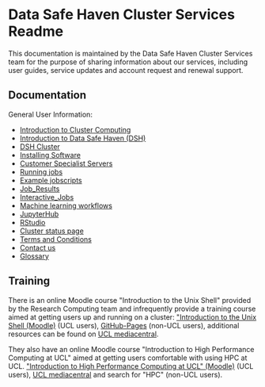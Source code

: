 # Data Safe Haven Cluster Services Readme

This documentation is maintained by the Data Safe Haven Cluster Services team for the purpose of sharing information about our services, including user guides, service updates and account request and renewal support.

## Documentation

General User Information:

- [Introduction to Cluster Computing](1-Cluster_Computing.md)
- [Introduction to Data Safe Haven (DSH)](2-DSH_Intro.md)
- [DSH Cluster](3-DSH_Cluster.md)
- [Installing Software](3.1-Installing_Software.md)
- [Customer Specialist Servers](3.2-Customer_Specialist_Servers.md)
- [Running jobs](3.3-Running_jobs.md)
- [Example jobscripts](3.4-Example_Jobscripts.md)
- [Job_Results](3.5-Job_Results.md)
- [Interactive_Jobs](3.6-Interactive_Jobs.md)
- [Machine learning workflows](3.7-ML_workflows.md)
- [JupyterHub](4-JupyterHub.md)
- [RStudio](5-RStudio.md)
- [Cluster status page](6-Cluster_status_page.md)
- [Terms and Conditions](7-Terms_and_Conditions.md)
- [Contact us](8-Contact_Us.md)
- [Glossary](9-Glossary.md)

## Training

There is an online Moodle course "Introduction to the Unix Shell" provided by the Research Computing team and
infrequently provide a training course aimed at getting users up and running on a cluster: ["Introduction to the Unix Shell (Moodle)](https://moodle.ucl.ac.uk/course/view.php?id=12953) (UCL users), [GitHub-Pages](http://rits.github-pages.ucl.ac.uk/intro-unix-shell/index.html) (non-UCL users), additional resources can be found on [UCL mediacentral](https://mediacentral.ucl.ac.uk).

They also have an online Moodle course "Introduction to High Performance Computing at UCL" aimed at 
getting users comfortable with using HPC at UCL. ["Introduction to High Performance Computing at UCL" (Moodle)](https://moodle.ucl.ac.uk/course/view.php?id=33216) 
(UCL users), [UCL mediacentral](https://mediacentral.ucl.ac.uk) and search for "HPC" (non-UCL users). 


<!-- (This content will not appear in the rendered Markdown)

# How this repository works:

This repository uses [MkDocs](https://www.mkdocs.org/) with the [Material for MkDocs](https://squidfunk.github.io/mkdocs-material/) theme to build and deploy documentation as a static website.

- All documentation source files are located in the top-level `/docs` directory.
- The site is automatically built and deployed using GitHub Actions, with the workflow file located at `.github/workflows/ci.yml`.
- On every push to the `main` branch, the workflow installs MkDocs Material, builds the site, and publishes the output to the `gh-pages` branch.
- GitHub Pages is configured to serve the site from the `gh-pages` branch.
- To update to the site, just edit the markdown files in `/docs`, commit and push to have your changes take effect in the site re-build.

-->


